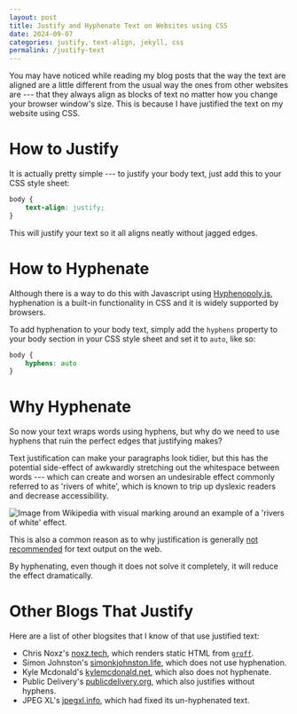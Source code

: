 ```yaml
---
layout: post
title: Justify and Hyphenate Text on Websites using CSS
date: 2024-09-07
categories: justify, text-align, jekyll, css
permalink: /justify-text
---
```


You may have noticed while reading my blog posts that the way the text are aligned are a little different from the usual way the ones from other websites are --- that they always align as blocks of text no matter how you change your browser window's size. This is because I have justified the text on my website using CSS.

# How to Justify

It is actually pretty simple --- to justify your body text, just add this to your CSS style sheet:

```css
body {
    text-align: justify;
}
```

This will justify your text so it all aligns neatly without jagged edges.

# How to Hyphenate

Although there is a way to do this with Javascript using [Hyphenopoly.js][hyphenopoly], hyphenation is a built-in functionality in CSS and it is widely supported by browsers.

To add hyphenation to your body text, simply add the `hyphens` property to your body section in your CSS style sheet and set it to `auto`, like so:

```css
body {
    hyphens: auto
}
```

# Why Hyphenate

So now your text wraps words using hyphens, but why do we need to use hyphens that ruin the perfect edges that justifying makes?

Text justification can make your paragraphs look tidier, but this has the potential side-effect of awkwardly stretching out the whitespace between words --- which can create and worsen an undesirable effect commonly referred to as 'rivers of white', which is known to trip up dyslexic readers and decrease accessibility.

<img src="https://upload.wikimedia.org/wikipedia/commons/thumb/d/d2/Typographic_river_marking.svg/1280px-Typographic_river_marking.svg.png" alt="Image from Wikipedia with visual marking around an example of a 'rivers of white' effect.">

This is also a common reason as to why justification is generally [not][applewood] [recommended][max] for text output on the web.

By hyphenating, even though it does not solve it completely, it will reduce the effect dramatically.

# Other Blogs That Justify

Here are a list of other blogsites that I know of that use justified text:
- Chris Noxz's [noxz.tech][noxz], which renders static HTML from [`groff`][groff].
- Simon Johnston's [simonkjohnston.life][simon], which does not use hyphenation.
- Kyle Mcdonald's [kylemcdonald.net][kyle], which also does not hyphenate.
- Public Delivery's [publicdelivery.org][pubdeliver], which also justifies without hyphens.
- JPEG XL's [jpegxl.info][jpg], which had fixed its un-hyphenated text.

[max]: https://maxwellforbes.com/posts/web-justified-text
[jpg]: https://jpegxl.info 
[noxz]: https://noxz.tech
[kyle]: https://kylemcdonald.net/psac
[simon]: https://simonkjohnston.life
[groff]: https://www.gnu.org/software/groff
[applewood]: https://applewoodinteractive.com/accessibility/rivers-of-white-why-you-should-never-justify-your-text 
[pubdeliver]: https://publicdelivery.org
[hyphenopoly]: https://mnater.github.io/Hyphenopoly

<script src="https://giscus.app/client.js"
        data-repo="de-soot/de-soot.github.io"
        data-repo-id="R_kgDOK6_5tA"
        data-category="Announcements"
        data-category-id="DIC_kwDOK6_5tM4CflCT"
        data-mapping="title"
        data-strict="0"
        data-reactions-enabled="1"
        data-emit-metadata="0"
        data-input-position="top"
        data-theme="preferred_color_scheme"
        data-lang="en"
        data-loading="lazy"
        crossorigin="anonymous"
        async>
</script>
